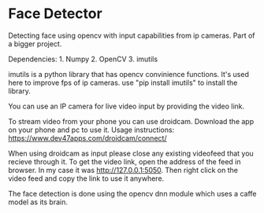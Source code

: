 # Face Detector
Detecting face using opencv with input capabilities from ip cameras. Part of a bigger project.

Dependencies: 1. Numpy 2. OpenCV 3. imutils

imutils is a python library that has opencv convinience functions. It's used here to improve fps of ip cameras.
use "pip install imutils" to install the library. 

You can use an IP camera for live video input by providing the video link.

To stream video from your phone you can use droidcam. Download the app on your phone and pc to use it.
Usage instructions: https://www.dev47apps.com/droidcam/connect/

When using droidcam as input please close any existing videofeed that you recieve through it.
To get the video link, open the address of the feed in browser. In my case it was http://127.0.0.1:5050. Then right click on the video feed and copy the link to use it anywhere.


The face detection is done using the opencv dnn module which uses a caffe model as its brain.
